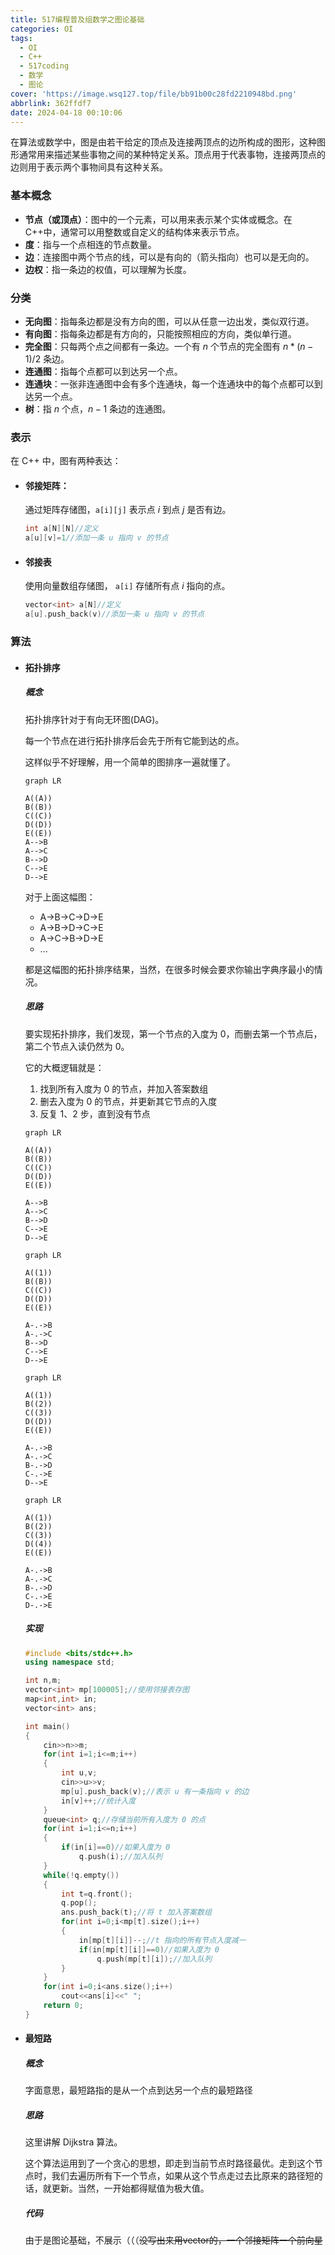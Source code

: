```yaml
---
title: 517编程普及组数学之图论基础
categories: OI
tags:
  - OI
  - C++
  - 517coding
  - 数学
  - 图论
cover: 'https://image.wsq127.top/file/bb91b00c28fd2210948bd.png'
abbrlink: 362ffdf7
date: 2024-04-18 00:10:06
---
```

在算法或数学中，图是由若干给定的顶点及连接两顶点的边所构成的图形，这种图形通常用来描述某些事物之间的某种特定关系。顶点用于代表事物，连接两顶点的边则用于表示两个事物间具有这种关系。

### 基本概念

* **节点（或顶点）**：图中的一个元素，可以用来表示某个实体或概念。在C++中，通常可以用整数或自定义的结构体来表示节点。
* **度**：指与一个点相连的节点数量。
* **边**：连接图中两个节点的线，可以是有向的（箭头指向）也可以是无向的。
* **边权**：指一条边的权值，可以理解为长度。

### 分类

* **无向图**：指每条边都是没有方向的图，可以从任意一边出发，类似双行道。
* **有向图**：指每条边都是有方向的，只能按照相应的方向，类似单行道。
* **完全图**：只每两个点之间都有一条边。一个有 $n$ 个节点的完全图有 $n*(n-1)/2$ 条边。
* **连通图**：指每个点都可以到达另一个点。
* **连通块**：一张非连通图中会有多个连通块，每一个连通块中的每个点都可以到达另一个点。
* **树**：指 $n$ 个点，$n-1$ 条边的连通图。

### 表示

在 C++ 中，图有两种表达：

* #### 邻接矩阵：

    通过矩阵存储图，`a[i][j]` 表示点 $i$ 到点 $j$​ 是否有边。

    ```c++
    int a[N][N]//定义
    a[u][v]=1//添加一条 u 指向 v 的节点
    ```

    

* #### 邻接表

    使用向量数组存储图， `a[i]` 存储所有点 $i$​​ 指向的点。

    ```C++
    vector<int> a[N]//定义
    a[u].push_back(v)//添加一条 u 指向 v 的节点
    ```

    

### 算法

* #### 拓扑排序

    ##### 概念

    拓扑排序针对于有向无环图(DAG)。

    每一个节点在进行拓扑排序后会先于所有它能到达的点。

    这样似乎不好理解，用一个简单的图排序一遍就懂了。

    ```mermaid
    graph LR
    
    A((A))
    B((B))
    C((C))
    D((D))
    E((E))
    A-->B
    A-->C
    B-->D
    C-->E
    D-->E
    ```

    

    对于上面这幅图：

    * A->B->C->D->E
    * A->B->D->C->E
    * A->C->B->D->E
    * ...

    都是这幅图的拓扑排序结果，当然，在很多时候会要求你输出字典序最小的情况。

    ##### 思路

    要实现拓扑排序，我们发现，第一个节点的入度为 $0$，而删去第一个节点后，第二个节点入读仍然为 $0$。

    它的大概逻辑就是：

    1. 找到所有入度为 $0$ 的节点，并加入答案数组
    2. 删去入度为 $0$ 的节点，并更新其它节点的入度
    3. 反复 1、2 步，直到没有节点

    ```mermaid
    graph LR
    
    A((A))
    B((B))
    C((C))
    D((D))
    E((E))
    
    A-->B
    A-->C
    B-->D
    C-->E
    D-->E
    ```

    ```mermaid
    graph LR
    
    A((1))
    B((B))
    C((C))
    D((D))
    E((E))
    
    A-.->B
    A-.->C
    B-->D
    C-->E
    D-->E
    ```

    ```mermaid
    graph LR
    
    A((1))
    B((2))
    C((3))
    D((D))
    E((E))
    
    A-.->B
    A-.->C
    B-.->D
    C-.->E
    D-->E
    ```

    ```mermaid
    graph LR
    
    A((1))
    B((2))
    C((3))
    D((4))
    E((E))
    
    A-.->B
    A-.->C
    B-.->D
    C-.->E
    D-.->E
    ```

    

    ##### 实现

    ```c++
    #include <bits/stdc++.h>
    using namespace std;
    
    int n,m;
    vector<int> mp[100005];//使用邻接表存图
    map<int,int> in;
    vector<int> ans;
    
    int main()
    {
        cin>>n>>m;
        for(int i=1;i<=m;i++)
        {
            int u,v;
            cin>>u>>v;
            mp[u].push_back(v);//表示 u 有一条指向 v 的边
            in[v]++;//统计入度
        }
        queue<int> q;//存储当前所有入度为 0 的点
        for(int i=1;i<=n;i++)
        {
            if(in[i]==0)//如果入度为 0
                q.push(i);//加入队列
        }
        while(!q.empty())
        {
            int t=q.front();
            q.pop();
            ans.push_back(t);//将 t 加入答案数组
            for(int i=0;i<mp[t].size();i++)
            {
                in[mp[t][i]]--;//t 指向的所有节点入度减一
                if(in[mp[t][i]]==0)//如果入度为 0
                    q.push(mp[t][i]);//加入队列
            }
        }
        for(int i=0;i<ans.size();i++)
            cout<<ans[i]<<" ";
        return 0;
    }
    ```

* #### 最短路

    ##### 概念

    字面意思，最短路指的是从一个点到达另一个点的最短路径

    ##### 思路

    这里讲解 Dijkstra 算法。

    这个算法运用到了一个贪心的思想，即走到当前节点时路径最优。走到这个节点时，我们去遍历所有下一个节点，如果从这个节点走过去比原来的路径短的话，就更新。当然，一开始都得赋值为极大值。

    ##### 代码

    由于是图论基础，不展示（（（~~没写出来用vector的，一个邻接矩阵一个前向星~~